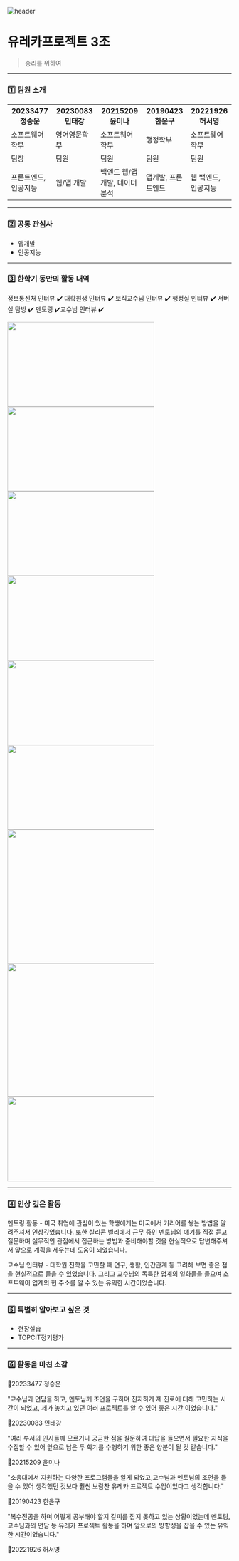 ![header](https://capsule-render.vercel.app/api?type=waving&color=gradient&height=250&section=header&text=FOR_VICTORY&fontSize=90)

# 유레카프로젝트 3조
> 승리를 위하여
***

### 1️⃣ 팀원 소개 
<table>
  <tr>
    <th>20233477 정승운</th>
    <th>20230083 민태강</th>
    <th>20215209 윤미나</th>
    <th>20190423 한윤구</th>
    <th>20221926 허서영</th>
  </tr>
  <tr>
    <td>소프트웨어학부</td>
    <td>영어영문학부</td>
    <td>소프트웨어학부</td>
    <td>행정학부</td>
    <td>소프트웨어학부</td>
  </tr>
  <tr>
    <td>팀장</td>
    <td>팀원</td>
    <td>팀원</td>
    <td>팀원</td>
    <td>팀원</td>
  </tr>
  <tr>
    <td>프론트엔드, 인공지능</td>
    <td>웹/앱 개발</td>
    <td>백엔드 웹/앱 개발, 데이터분석</td>
    <td>앱개발, 프론트엔드</td>
    <td>웹 백엔드, 인공지능</td>
  </tr>
</table>


***

### 2️⃣ 공통 관심사 

- 앱개발
- 인공지능

***

### 3️⃣ 한학기 동안의 활동 내역 

정보통신처 인터뷰 ✔️
대학원생 인터뷰 ✔️
보직교수님 인터뷰 ✔️
행정실 인터뷰 ✔️
서버실 탐방 ✔️
멘토링 ✔️교수님 인터뷰 ✔️

<img src="https://github.com/user-attachments/assets/d4e6102f-49dc-40af-b378-36602a2a30d1" width="330" height="190"/>
<img src="https://github.com/user-attachments/assets/ec7358f2-d9cb-48d9-9d5d-aa23924adca5" width="330" height="190"/>
<img src="https://github.com/user-attachments/assets/253c7bae-a39e-4cea-81fc-ab3acc858fcf" width="330" height="190"/>
<img src="https://github.com/user-attachments/assets/0113c3b1-ca7b-4fbe-b978-31f0efd49d24" width="330" height="190"/>
<img src="https://github.com/user-attachments/assets/20e87f98-e68c-4b8b-bc27-c9e072e0a08c" width="330" height="190"/>
<img src="https://github.com/user-attachments/assets/02886255-08e8-4819-b1c9-f658bf3c6279" width="330" height="190"/>

<img src="https://github.com/user-attachments/assets/6c5326b1-3ed6-45d4-b7c8-8bdedaf5bb8d" width="330" height="300"/>
<img src="https://github.com/user-attachments/assets/88409b54-15e4-47eb-ad1f-ce8b2fd18c6a" width="330" height="300"/>
<img src="https://github.com/user-attachments/assets/a3eb7ed7-5b47-4a23-bd53-d336d9c85f42" width="330" height="190"/>

***

### 4️⃣ 인상 깊은 활동

멘토링 활동 - 미국 취업에 관심이 있는 학생에게는 미국에서 커리어를 쌓는 방법을 알려주셔서 인상깊었습니다. 또한 실리콘 벨리에서 근무 중인 멘토님의 얘기를 직접 듣고 질문하며 실무적인 관점에서 접근하는 방법과 준비해야할 것을 현실적으로 답변해주셔서 앞으로 계획을 세우는데 도움이 되었습니다.

교수님 인터뷰 - 대학원 진학을 고민할 때 연구, 생활, 인간관계 등 고려해 보면 좋은 점을 현실적으로 들을 수 있었습니다. 그리고 교수님의 독특한 업계의 일화들을 들으며 소프트웨어 업계의 현 주소를 알 수 있는 유익한 시간이었습니다.

***

### 5️⃣ 특별히 알아보고 싶은 것
- 현장실습
- TOPCIT정기평가

***  

### 6️⃣ 활동을 마친 소감

🔗20233477 정승운


"교수님과 면담을 하고, 멘토님께 조언을 구하며 진지하게 제 진로에 대해 고민하는 시간이 되었고, 제가 놓치고 있던 여러 프로젝트를 알 수 있어 좋은 시간 이었습니다."

🔗20230083 민태강


"여러 부서의 인사들께 모르거나 궁금한 점을 질문하여 대답을 들으면서 필요한 지식을 수집할 수 있어 앞으로 남은 두 학기를 수행하기 위한 좋은 양분이 될 것 같습니다."

🔗20215209 윤미나


"소융대에서 지원하는 다양한 프로그램들을 알게 되었고,교수님과 멘토님의 조언을 들을 수 있어 생각했던 것보다 훨씬 보람찬 유레카 프로젝트 수업이었다고 생각합니다."

🔗20190423 한윤구


"복수전공을 하며 어떻게 공부해야 할지 갈피를 잡지 못하고 있는 상황이었는데 멘토링, 교수님과의 면담 등 유레카 프로젝트 활동을 하며 앞으로의 방향성을 잡을 수 있는 유익한 시간이었습니다."

🔗20221926 허서영
